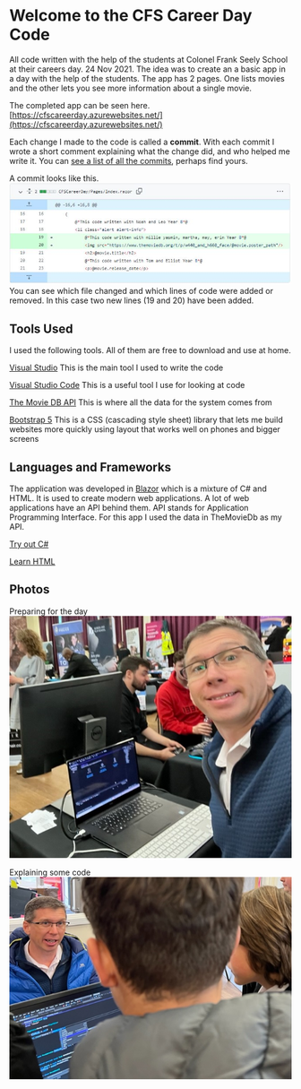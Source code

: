 ﻿# Welcome to the CFS Career Day Code
All code written with the help of the students at Colonel Frank Seely School at their careers day. 24 Nov 2021.
The idea was to create an a basic app in a day with the help of the students. The app has 2 pages. One lists movies and the other lets you see more information about a single movie. 

The completed app can be seen here. 
[https://cfscareerday.azurewebsites.net/](https://cfscareerday.azurewebsites.net/)

Each change I made to the code is called a **commit**. With each commit I wrote a short comment explaining what the change did, and who helped me write it. 
You can [see a list of all the commits](https://github.com/tomstylestailwind/cfscareerday/commits/master), perhaps find yours. 

A commit looks like this. 
![An example commit](https://raw.githubusercontent.com/tomstylestailwind/cfscareerday/master/CFSCareerDay/wwwroot/img/ExampleCommit.jpg "Example commit diff")
You can see which file changed and which lines of code were added or removed. In this case two new lines (19 and 20) have been added.

## Tools Used
I used the following tools. All of them are free to download and use at home.

[Visual Studio](https://visualstudio.microsoft.com/vs/community/)
This is the main tool I used to write the code

[Visual Studio Code](https://code.visualstudio.com/)
This is a useful tool I use for looking at code

[The Movie DB API](https://www.themoviedb.org/documentation/api)
This is where all the data for the system comes from 

[Bootstrap 5](https://getbootstrap.com/)
This is a CSS (cascading style sheet) library that lets me build websites more quickly using layout that works well on phones and bigger screens

## Languages and Frameworks

The application was developed in [Blazor](https://dotnet.microsoft.com/apps/aspnet/web-apps/blazor) which is a mixture of C# and HTML. It is used to create modern web applications.
A lot of web applications have an API behind them. API stands for Application Programming Interface. For this app I used the data in TheMovieDb as my API. 

[Try out C#](https://docs.microsoft.com/en-us/learn/paths/csharp-first-steps/)

[Learn HTML](https://www.w3schools.com/html/html_intro.asp)

## Photos

Preparing for the day
![Getting ready for the day.](https://raw.githubusercontent.com/tomstylestailwind/cfscareerday/master/CFSCareerDay/wwwroot/img/Selfie.jpg "Preparing for the day.")

Explaining some code 
![Explaining some code to the students](https://raw.githubusercontent.com/tomstylestailwind/cfscareerday/master/CFSCareerDay/wwwroot/img/Explaining.jpg "Explaining some code.")
